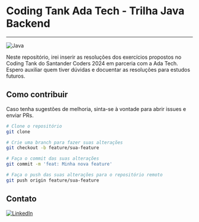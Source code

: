 # Coding Tank Ada Tech - Trilha Java Backend
---

![Java](https://img.shields.io/badge/java-%23ED8B00.svg?style=for-the-badge&logo=openjdk&logoColor=white)

Neste repositório, irei inserir as resoluções dos exercícios propostos no Coding Tank do Santander Coders 2024 em parceria com a Ada Tech. Espero auxiliar quem tiver dúvidas e docuentar as resoluções para estudos futuros.

## Como contribuir

Caso tenha sugestões de melhoria, sinta-se à vontade para abrir issues e enviar PRs.

```bash
# Clone o repositório
git clone

# Crie uma branch para fazer suas alterações
git checkout -b feature/sua-feature

# Faça o commit das suas alterações
git commit -m 'feat: Minha nova feature'

# Faça o push das suas alterações para o repositório remoto
git push origin feature/sua-feature
```

## Contato

[![LinkedIn](https://img.shields.io/badge/linkedin-%230077B5.svg?style=for-the-badge&logo=linkedin&logoColor=white)](https://www.linkedin.com/in/mariana-lainara-silva/)

